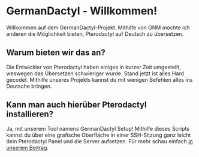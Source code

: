 # GermanDactyl - Willkommen!

Willkommen auf dem GermanDactyl-Projekt.
Mithilfe von GNM möchte ich anderen die Möglichkeit bieten, Pterodactyl auf Deutsch zu übersetzen.

## Warum bieten wir das an?
Die Entwickler von Pterodactyl haben einiges in kurzer Zeit umgestellt, weswegen das Übersetzen schwieriger wurde. Stand jetzt ist alles Hard gecodet. Mithilfe unseres Projekts kannst du mit wenigen Befehlen alles ins Deutsche bringen.

## Kann man auch hierüber Pterodactyl installieren?
Ja, mit unserem Tool namens GermanDactyl Setup! Mithilfe dieses Scripts kannst du über eine grafische Oberfläche in einer SSH-Sitzung ganz leicht dein Pterodactyl Panel und die Server aufsetzen. Für mehr schau einfach [in unserem Beitrag](https://germandactyl.de/guides/setup/).

